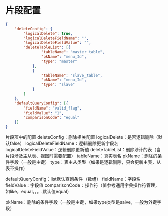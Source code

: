 # 片段配置

``` json
{
	"deleteConfig": {
		"logicalDelete": true,
		"logicalDeleteFieldName": "",
		"logicalDeleteFieldValue": "",
		"deleteTableList": [{
				"tableName": "master_table",
				"pkName": "menu_Id",
				"type": "master"
			},
			{
				"tableName": "slave_table",
				"pkName": "menu_Id",
				"type": "slave"
			}
		]
	},
	"defaultQueryConfig": [{
		"fieldName": "valid_flag",
		"fieldValue": "1",
		"comparisonCode": "equal"
	}]
}
```

片段项中的配置
deleteConfig：删除相关配置
logicalDelete：是否逻辑删除（默认false）
logicalDeleteFieldName：逻辑删除更新字段名
logicalDeleteFieldValue：逻辑删除更新值
deleteTableList：删除涉计的表（当片段涉及主从表、视图时需要配置）
tableName：真实表名
pkName：删除的条件字段（一般是主键）
type：表主从类型（如果是逻辑删除，只会更新主表，从表不操作）
	
defaultQueryConfig：list默认查询条件（数组）
	fieldName：字段名
	fieldValue：字段值
	comparisonCode：操作符（值参考通用字典操作符管理，如like，equal。。。.默认值equal）

pkName：删除的条件字段（一般是主键，如果type类型是salve，一般为外键字段）